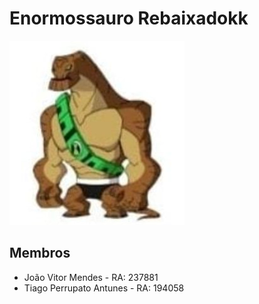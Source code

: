 # Enormossauro Rebaixadokk

![Enormossauro Rebaixadokk](enormossauroRebaixadokk.png)

## Membros
* João Vitor Mendes - RA: 237881
* Tiago Perrupato Antunes - RA: 194058
